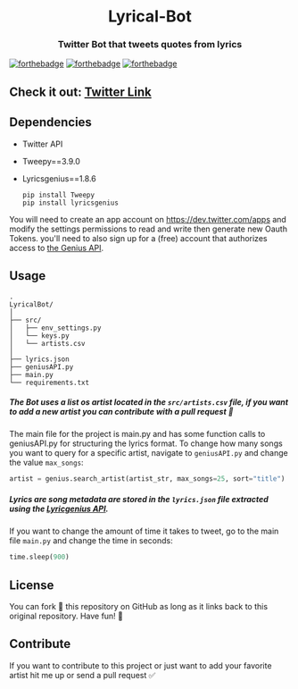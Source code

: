 

<h1 align="center">Lyrical-Bot</h1>
<h3 align="center"> 
Twitter Bot that tweets quotes from lyrics
</h3>

[![forthebadge](https://forthebadge.com/images/badges/made-with-python.svg?style=?style=for-the-badge)](https://forthebadge.com)
[![forthebadge](https://forthebadge.com/images/badges/check-it-out.svg)](https://forthebadge.com)
[![forthebadge](https://forthebadge.com/images/badges/fo-real.svg)](https://forthebadge.com)

## Check it out: [Twitter Link](https://twitter.com/BotLyrical)

Dependencies
------------

  * Twitter API
  * Tweepy==3.9.0
  * Lyricsgenius==1.8.6

        pip install Tweepy
        pip install lyricsgenius

You will need to create an app account on https://dev.twitter.com/apps and modify the settings permissions to read and write then generate new Oauth Tokens. you'll need to also sign up for a (free) account that authorizes access to [the Genius API](http://genius.com/api-clients).

Usage
------------
    . 
    LyricalBot/
    │
    ├── src/
    │   ├── env_settings.py
    │   └── keys.py
    │   └── artists.csv
    │
    ├── lyrics.json
    ├── geniusAPI.py  
    ├── main.py
    └── requirements.txt

##### The Bot uses a list os artist located in the `src/artists.csv` file, if you want to add a new artist you can contribute with a pull request 🖖

The main file for the project is main.py and has some function calls to geniusAPI.py for structuring the lyrics format. To change how many songs you want to query for a specific artist, navigate to `geniusAPI.py` and change the value `max_songs`:

```python
artist = genius.search_artist(artist_str, max_songs=25, sort="title")
```

##### Lyrics are song metadata are stored in the `lyrics.json` file extracted using the [Lyricgenius API](https://github.com/johnwmillr/lyricsgenius).

If you want to change the amount of time it takes to tweet, go to the main file `main.py` and change the time in seconds:

```python
time.sleep(900)
```

License
------------

You can fork 🍴 this repository on GitHub as long as it links back to this original repository. Have fun! 🤗

Contribute
------------

If you want to contribute to this project or just want to add your favorite artist hit me up or send a pull request ✅